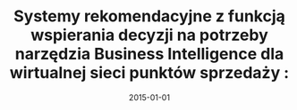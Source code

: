 ---
# Documentation: https://wowchemy.com/docs/managing-content/

title: 'Systemy rekomendacyjne z funkcją wspierania decyzji na potrzeby narzędzia
  Business Intelligence dla wirtualnej sieci punktów sprzedaży :'
subtitle: ''
summary: ''
authors:
- kajdanowicz
tags: []
categories: []
date: '2015-01-01'
lastmod: 2022-10-07T05:03:10Z
featured: false
draft: false

# Featured image
# To use, add an image named `featured.jpg/png` to your page's folder.
# Focal points: Smart, Center, TopLeft, Top, TopRight, Left, Right, BottomLeft, Bottom, BottomRight.
image:
  caption: ''
  focal_point: ''
  preview_only: false

# Projects (optional).
#   Associate this post with one or more of your projects.
#   Simply enter your project's folder or file name without extension.
#   E.g. `projects = ["internal-project"]` references `content/project/deep-learning/index.md`.
#   Otherwise, set `projects = []`.
projects: []
publishDate: '2022-10-07T05:03:09.234481Z'
publication_types:
- '4'
abstract: ''
publication: ''
---